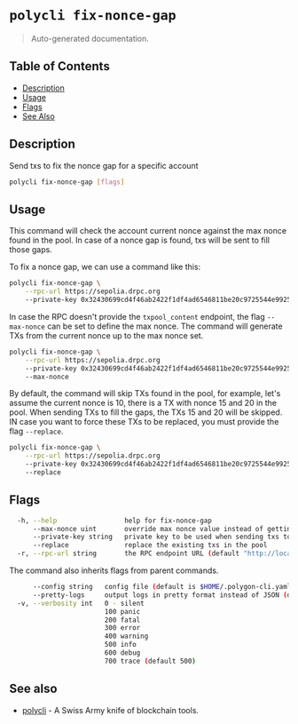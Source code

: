 # `polycli fix-nonce-gap`

> Auto-generated documentation.

## Table of Contents

- [Description](#description)
- [Usage](#usage)
- [Flags](#flags)
- [See Also](#see-also)

## Description

Send txs to fix the nonce gap for a specific account

```bash
polycli fix-nonce-gap [flags]
```

## Usage

This command will check the account current nonce against the max nonce found in the pool. In case of a nonce gap is found, txs will be sent to fill those gaps.

To fix a nonce gap, we can use a command like this:

```bash
polycli fix-nonce-gap \
    --rpc-url https://sepolia.drpc.org
    --private-key 0x32430699cd4f46ab2422f1df4ad6546811be20c9725544e99253a887e971f92b
```

In case the RPC doesn't provide the `txpool_content` endpoint, the flag `--max-nonce` can be set to define the max nonce. The command will generate TXs from the current nonce up to the max nonce set.

```bash
polycli fix-nonce-gap \
    --rpc-url https://sepolia.drpc.org
    --private-key 0x32430699cd4f46ab2422f1df4ad6546811be20c9725544e99253a887e971f92b
    --max-nonce
```

By default, the command will skip TXs found in the pool, for example, let's assume the current nonce is 10, there is a TX with nonce 15 and 20 in the pool. When sending TXs to fill the gaps, the TXs 15 and 20 will be skipped. IN case you want to force these TXs to be replaced, you must provide the flag `--replace`.

```bash
polycli fix-nonce-gap \
    --rpc-url https://sepolia.drpc.org
    --private-key 0x32430699cd4f46ab2422f1df4ad6546811be20c9725544e99253a887e971f92b
    --replace
```
## Flags

```bash
  -h, --help                 help for fix-nonce-gap
      --max-nonce uint       override max nonce value instead of getting it from the pool
      --private-key string   private key to be used when sending txs to fix nonce gap
      --replace              replace the existing txs in the pool
  -r, --rpc-url string       the RPC endpoint URL (default "http://localhost:8545")
```

The command also inherits flags from parent commands.

```bash
      --config string   config file (default is $HOME/.polygon-cli.yaml)
      --pretty-logs     output logs in pretty format instead of JSON (default true)
  -v, --verbosity int   0 - silent
                        100 panic
                        200 fatal
                        300 error
                        400 warning
                        500 info
                        600 debug
                        700 trace (default 500)
```

## See also

- [polycli](polycli.md) - A Swiss Army knife of blockchain tools.
